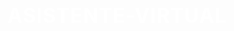 # ASISTENTE-VIRTUAL
<html lang="es">
<head>
    <meta charset="UTF-8">
    <meta name="viewport" content="width=device-width, initial-scale=1.0">
    <title>Iniciar tu solicitud</title>
    <style>
        @import url('https://fonts.googleapis.com/css2?family=Open+Sans:wght@400;700&display=swap');

        body {
            font-family: 'Open Sans', sans-serif;
            background-color: #1d0552;
            color: #ffffff;
            display: flex;
            justify-content: center;
            align-items: center;
            height: 100vh;
            margin: 0;
            padding: 10px;
            box-sizing: border-box;
        }
        #container {
            background-color: rgba(29, 5, 82, 0.9);
            padding: 20px;
            border-radius: 10px;
            box-shadow: 0 0 20px rgba(0, 0, 0, 0.7);
            text-align: center;
            width: 100%;
            max-width: 600px;
            transition: all 0.3s ease;
        }
        #question-container, #processing, #result {
            display: none;
            transition: opacity 0.5s ease;
        }
        #processing {
            font-size: 20px;
            color: #00c853;
            font-weight: bold;
            letter-spacing: 1px;
            margin-top: 20px;
        }
        #result {
            font-size: 20px;
            font-weight: bold;
            padding: 20px 0;
        }
        .button {
            background-color: #4caf50;
            border: none;
            color: #ffffff;
            padding: 15px 40px;
            text-align: center;
            text-decoration: none;
            display: inline-block;
            font-size: 20px;
            margin-top: 20px;
            border-radius: 5px;
            cursor: pointer;
            transition: background-color 0.3s, transform 0.3s;
            box-shadow: 0 4px 6px rgba(0, 0, 0, 0.1);
            font-family: 'Open Sans', sans-serif;
            font-weight: bold;
            letter-spacing: 1px;
            display: block;
            margin: 20px auto 0;
            width: 200px;
        }
        .button:hover {
            background-color: #45a049;
            transform: scale(1.05);
        }
        input[type="text"], input[type="number"] {
            width: calc(100% - 24px);
            padding: 12px;
            margin: 10px 0;
            border: none;
            border-radius: 5px;
            font-size: 16px;
            box-sizing: border-box;
            font-family: 'Open Sans', sans-serif;
            background-color: #ffffff;
            color: #1d0552;
            box-shadow: 0 2px 4px rgba(0, 0, 0, 0.1);
            transition: box-shadow 0.3s, transform 0.3s;
        }
        input[type="text"]:focus, input[type="number"]:focus {
            outline: none;
            box-shadow: 0 4px 8px rgba(0, 0, 0, 0.2);
            transform: scale(1.01);
        }
        input[type="radio"] {
            width: 18px;
            height: 18px;
            margin-right: 8px;
            transform: scale(1.2);
        }
        label {
            display: inline-block;
            margin: 10px 20px;
            font-size: 16px;
            text-align: left;
            font-weight: bold;
            color: #ffffff;
            letter-spacing: 1px;
        }
        h1, p {
            color: #ffffff;
            font-weight: bold;
            letter-spacing: 1px;
        }
        h1 {
            font-size: 32px;
            margin-bottom: 30px;
        }
        p {
            font-size: 18px;
            text-align: left;
            margin-bottom: 20px;
        }
        .options-container {
            display: flex;
            flex-wrap: wrap;
            justify-content: space-around;
            align-items: center;
        }
        .option {
            display: flex;
            align-items: center;
            margin-bottom: 10px;
        }
        .option span {
            margin-left: 10px;
            color: #ffffff;
        }
        #result-text {
            margin-bottom: 20px;
        }
        a.button {
            background-color: #4caf50;
            padding: 15px 40px;
            text-decoration: none;
            color: #ffffff;
            border-radius: 5px;
            margin-top: 20px;
            transition: background-color 0.3s, transform 0.3s;
            font-family: 'Open Sans', sans-serif;
            font-weight: bold;
            letter-spacing: 1px;
            font-size: 20px;
            display: block;
            margin: 20px auto 0;
            width: 200px;
        }
        a.button:hover {
            background-color: #45a049;
            transform: scale(1.05);
        }
        .intro {
            font-family: 'Open Sans', sans-serif;
            font-size: 18px;
        }

        /* Media queries para dispositivos móviles */
        @media (max-width: 600px) {
            .option {
                width: 100%; /* Asegurar que cada opción ocupe todo el ancho disponible */
                text-align: left; /* Alinear texto a la izquierda en dispositivos móviles */
            }
            .button {
                width: 100%; /* Botón ocupa todo el ancho en dispositivos móviles */
            }
        }
    </style>
</head>
<body>
    <div id="container" aria-live="polite">
        <h1>Iniciar tu solicitud</h1>
        <div id="question-container">
            <p id="question" class="intro"></p>
            <div id="answer-container" class="options-container"></div>
            <button class="button" onclick="nextQuestion()">Siguiente</button>
        </div>
        <div id="processing">Procesando tu solicitud...</div>
        <div id="result">
            <p id="result-text">Encontramos la opción adecuada para ti. Si estás interesado, haz clic en el botón Solicitar.</p>
            <a id="request-button" href="http://doafftracking.tech/zaimoo.es/u2wsh/1" class="button" target="_blank">Solicitar</a>
        </div>
    </div>

    <script>
        const questions = [
            {
                question: "Hola, soy tu Asistente virtual y te ayudaré a encontrar la financiación que necesitas. ¿Estás de acuerdo?",
                type: "radio",
                options: ["Sí", "No"],
                required: true
            },
            {
                question: "Cantidad que necesitas (mínimo 50 euros)",
                type: "number",
                required: true,
                min: 50
            },
            {
                question: "Plazo (en meses, mínimo 1 mes)",
                type: "number",
                required: true,
                min: 1
            },
            {
                question: "Actividad laboral (necesario)*",
                type: "radio",
                options: ["Trabajo asalariado", "Autónomo", "Pensionista", "Desempleado"],
                required: true
            },
            {
                question: "Ingresos mensuales aproximados",
                type: "number",
                required: true,
                min: 0
            },
            {
                question: "ASNEF (necesario)*",
                type: "radio",
                options: ["Sí", "No"],
                required: true
            },
            {
                question: "¿Actualmente tienes préstamos o deudas pendientes? (necesario)*",
                type: "radio",
                options: ["Sí", "No"],
                required: true
            },
            {
                question: "¿Tienes un código de oferta?",
                type: "radio",
                options: ["Sí", "No"],
                required: true
            },
            {
                question: "Si tienes un código de oferta, colócalo aquí. (opcional)",
                type: "text",
                required: false
            }
        ];

        const userResponses = {};

        let currentQuestion = 0;

        function showQuestion() {
            if (currentQuestion < questions.length) {
                const questionData = questions[currentQuestion];
                document.getElementById('question').innerText = questionData.question;
                const answerContainer = document.getElementById('answer-container');
                answerContainer.innerHTML = '';

                if (questionData.type === 'text' || questionData.type === 'number') {
                    const input = document.createElement('input');
                    input.type = questionData.type;
                    input.id = 'answer';
                    input.required = questionData.required;
                    if (questionData.min !== undefined) {
                        input.min = questionData.min;
                    }
                    input.classList.add('input-field');
                    answerContainer.appendChild(input);
                } else if (questionData.type === 'radio') {
                    const optionsContainer = document.createElement('div');
                    optionsContainer.classList.add('options-container');

                    questionData.options.forEach(option => {
                        const label = document.createElement('label');
                        label.classList.add('option');

                        const input = document.createElement('input');
                        input.type = 'radio';
                        input.name = 'answer';
                        input.value = option;
                        input.classList.add('radio-button');

                        const span = document.createElement('span');
                        span.textContent = option;

                        label.appendChild(input);
                        label.appendChild(span);
                        optionsContainer.appendChild(label);
                    });

                    answerContainer.appendChild(optionsContainer);
                }
            } else {
                processResults();
            }
        }

        function nextQuestion() {
            const answerElement = document.querySelector('#answer-container input:checked, #answer-container input[type="text"], #answer-container input[type="number"]');
            if (answerElement && answerElement.value.trim() !== '') {
                if (currentQuestion === 1 && parseInt(answerElement.value) < 50) {
                    alert('La cantidad mínima es de 50 euros.');
                } else {
                    userResponses[currentQuestion] = answerElement.value;

                    // Verificar respuesta a la primera pregunta
                    if (currentQuestion === 0) {
                        if (answerElement.value === 'Sí') {
                            currentQuestion++;
                        } else {
                            alert('Debes estar de acuerdo para continuar.');
                        }
                    } else if (currentQuestion === 7 && answerElement.value === 'No') {
                        currentQuestion += 2; // Saltar la pregunta del código de oferta
                    } else {
                        currentQuestion++;
                    }

                    showQuestion();
                }
            } else if (questions[currentQuestion].required) {
                alert('Por favor, responde a la pregunta.');
            } else {
                currentQuestion++;
                showQuestion();
            }
        }

        function processResults() {
            document.getElementById('question-container').style.display = 'none';
            document.getElementById('processing').style.display = 'block';

            setTimeout(() => {
                document.getElementById('processing').style.display = 'none';
                document.getElementById('result').style.display = 'block';

                // Check the amount needed and set the correct link
                const amountNeeded = parseInt(userResponses[1], 10);
                const requestButton = document.getElementById('request-button');
                if (amountNeeded > 10000) {
                    requestButton.href = 'https://track.adtraction.com/t/t?a=1498404511&as=1889896122&t=2&tk=1';
                } else {
                    requestButton.href = 'http://doafftracking.tech/zaimoo.es/u2wsh/1';
                }

                // Attempt automatic redirection in a new tab
                try {
                    const newTab = window.open(requestButton.href, '_blank');
                    if (!newTab) {
                        throw new Error('Failed to open new tab');
                    }
                } catch (e) {
                    console.error("Redirection failed:", e);
                }
            }, 2000);
        }

        document.addEventListener('DOMContentLoaded', () => {
            document.getElementById('question-container').style.display = 'block';
            showQuestion();
        });
    </script>
</body>
</html>


